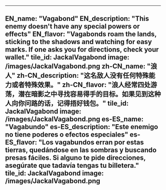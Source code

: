 ---

EN_name: "Vagabond"
EN_description: "This enemy doesn't have any special powers or effects"
EN_flavor: "Vagabonds roam the lands, sticking to the shadows and watching for easy marks. If one asks you for directions, check your wallet."
tile_id: JackalVagabond
image: /images/JackalVagabond.png
zh-CN_name: "浪人"
zh-CN_description: "这名敌人没有任何特殊能力或者特殊效果。"
zh-CN_flavor: "浪人经常四处游荡，潜在暗影之中寻找容易得手的目标。如果见到这种人向你问路的话，记得捂好钱包。"
tile_id: JackalVagabond
image: /images/JackalVagabond.png
es-ES_name: "Vagabundo"
es-ES_description: "Este enemigo no tiene poderes o efectos especiales"
es-ES_flavor: "Los vagabundos erran por estas tierras, quedándose en las sombras y buscando presas fáciles. Si alguno te pide direcciones, asegúrate que tadavía tengas tu billetera."
tile_id: JackalVagabond
image: /images/JackalVagabond.png
---